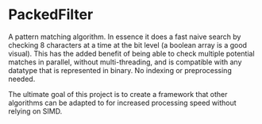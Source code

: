 # PackedFilter
A pattern matching algorithm. In essence it does a fast naive search by checking 8 characters at a time at the bit level (a boolean array is a good visual). This has the added benefit of being able to check multiple 
potential matches in parallel, without multi-threading, and is compatible with any datatype that is represented in binary. No indexing or preprocessing needed.

The ultimate goal of this project is to create a framework that other algorithms can be adapted to for increased processing speed without relying on SIMD.

